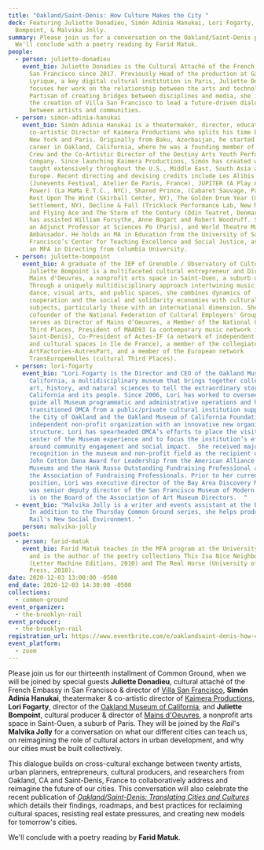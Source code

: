 ```yaml
---
title: "Oakland/Saint-Denis: How Culture Makes the City "
deck: Featuring Juliette Donadieu, Simón Adinia Hanukai, Lori Fogarty, Juliette
  Bompoint, & Malvika Jolly.
summary: Please join us for a conversation on the Oakland/Saint-Denis project.
  We'll conclude with a poetry reading by Farid Matuk.
people:
  - person: juliette-donadieu
    event_bio: Juliette Donadieu is the Cultural Attaché of the French Embassy in
      San Francisco since 2017. Previously Head of the production at Gaîté
      Lyrique, a key digital cultural institution in Paris, Juliette Donadieu
      focuses her work on the relationship between the arts and technology.
      Partisan of creating bridges between disciplines and media, she initiated
      the creation of Villa San Francisco to lead a future-driven dialogue
      between artists and communities.
  - person: simon-adinia-hanukai
    event_bio: Simón Adinia Hanukai is a theatermaker, director, educator, and
      co-artistic Director of Kaimera Productions who splits his time between
      New York and Paris. Originally from Baku, Azerbaijan, he started his
      career in Oakland, California, where he was a founding member of headRush
      Crew and the Co-Artistic Director of the Destiny Arts Youth Performance
      Company. Since launching Kaimera Productions, Simón has created work and
      taught extensively throughout the U.S., Middle East, South Asia and
      Europe. Recent directing and devising credits include Les Alibis
      (Junevents Festival, Atelier De Paris, France), JUPITER (A Play About
      Power) (La MaMa E.T.C., NYC), Shared Prince, (Cabaret Sauvage, Paris),
      Rest Upon The Wind (Skirball Center, NY), The Golden Drum Year (University
      Settlement, NY), Decline & Fall (Tricklock Performance Lab, New Mexico)
      and Flying Ace and The Storm of the Century (Odin Teatret, Denmark). He
      has assisted William Forsythe, Anne Bogart and Robert Woodruff. Simón is
      an Adjunct Professor at Sciences Po (Paris), and World Theatre Map
      Ambassador. He holds an MA in Education from the University of San
      Francisco’s Center for Teaching Excellence and Social Justice, as well as
      an MFA in Directing from Columbia University.
  - person: juliette-bompoint
    event_bio: A graduate of the IEP of Grenoble / Observatory of Cultural Policies,
      Juliette Bompoint is a multifaceted cultural entrepreneur and Director of
      Mains d'Oeuvres, a nonprofit arts space in Saint-Ouen, a suburb of Paris.
      Through a uniquely multidisciplinary approach intertwining music, theater,
      dance, visual arts, and public spaces, she combines dynamics of
      cooperation and the social and solidarity economies with cultural
      subjects, particularly those with an international dimension. She is
      cofounder of the National Federation of Cultural Employers' Groups and
      serves as Director of Mains d’Oeuvres, a Member of the National Council of
      Third Places, President of MAAD93 (a contemporary music network in Seine
      Saint-Denis), Co-President of Actes-IF (a network of independent artistic
      and cultural spaces in Ile de France), a member of the collegiate body of
      ArtFactories-AutresPart, and a member of the European network
      TransEuropeHalles (cultural Third Places).
  - person: lori-fogarty
    event_bio: "Lori Fogarty is the Director and CEO of the Oakland Museum of
      California, a multidisciplinary museum that brings together collections of
      art, history, and natural sciences to tell the extraordinary stories of
      California and its people. Since 2006, Lori has worked to oversee and
      guide all Museum programmatic and administrative operations and has
      transitioned OMCA from a public/private cultural institution supported by
      the City of Oakland and the Oakland Museum of California Foundation to an
      independent non-profit organization with an innovative new organizational
      structure. Lori has spearheaded OMCA’s efforts to place the visitor at the
      center of the Museum experience and to focus the institution’s efforts
      around community engagement and social impact.  She received major
      recognition in the museum and non-profit field as the recipient of the
      John Cotton Dana Award for Leadership from the American Alliance of
      Museums and the Hank Russo Outstanding Fundraising Professional award from
      the Association of Fundraising Professionals. Prior to her current
      position, Lori was executive director of the Bay Area Discovery Museum and
      was senior deputy director of the San Francisco Museum of Modern Art. Lori
      is on the Board of the Association of Art Museum Directors.  "
  - event_bio: "Malvika Jolly is a writer and events assistant at the Brooklyn Rail.
      In addition to the Thursday Common Ground series, she helps produce the
      Rail's New Social Environment. "
    person: malvika-jolly
poets:
  - person: farid-matuk
    event_bio: Farid Matuk teaches in the MFA program at the University of Arizona
      and is the author of the poetry collections This Isa Nice Neighborhood
      (Letter Machine Editions, 2010) and The Real Horse (University of Arizona
      Press, 2018).
date: 2020-12-03 13:00:00 -0500
end_date: 2020-12-03 14:30:00 -0500
collections:
  - common-ground
event_organizer:
  - the-brooklyn-rail
event_producer:
  - the-brooklyn-rail
registration_url: https://www.eventbrite.com/e/oaklandsaint-denis-how-culture-makes-the-city-tickets-130620879567
event_platform:
  - zoom
---
```

Please join us for our thirteenth installment of Common Ground, when we will be joined by special guests **Juliette Donadieu**, cultural attaché of the French Embassy in San Francisco & director of [Villa San Francisco](https://www.villasanfrancisco.org/), **Simón Adinia Hanukai**, theatermaker & co-artistic director of [Kaimera Productions](https://www.kaimeraproductions.com/), **Lori Fogarty**, director of the [Oakland Museum of California](https://museumca.org/), and **Juliette Bompoint**, cultural producer & director of [Mains d'Oeuvres](https://www.mainsdoeuvres.org/?lang=fr), a nonprofit arts space in Saint-Ouen, a suburb of Paris. They will be joined by the *Rail*'s **Malvika Jolly** for a conversation on what our different cities can teach us, on reimagining the role of cultural actors in urban development, and why our cities must be built collectively. 

This dialogue builds on [](https://www.oaklandsaintdenis.org/)cross-cultural exchange between twenty artists, urban planners, entrepreneurs, cultural producers, and researchers from Oakland, CA and Saint-Denis, France to collaboratively address and reimagine the future of our cities. This conversation will also celebrate the recent publication of *[Oakland/Saint-Denis: Translating Cities and Cultures](https://static1.squarespace.com/static/5ec5d999509f0e0bb206c111/t/5f80e21c0f1813023b039164/1602282026779/oakland_stdenis_web_Publication2020.pdf)* which details their findings, roadmaps, and best practices for reclaiming cultural spaces, resisting real estate pressures, and creating new models for tomorrow's cities.

We'll conclude with a poetry reading by **Farid Matuk**.